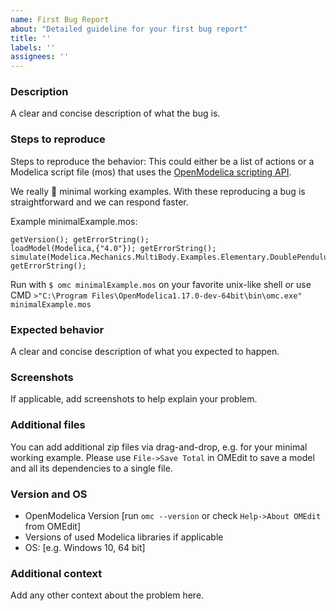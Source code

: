 ```yaml
---
name: First Bug Report
about: "Detailed guideline for your first bug report"
title: ''
labels: ''
assignees: ''
---
```


### Description
A clear and concise description of what the bug is.

### Steps to reproduce
Steps to reproduce the behavior:
This could either be a list of actions or a Modelica script file (mos) that uses the [OpenModelica scripting API](https://openmodelica.org/doc/OpenModelicaUsersGuide/latest/scripting_api.html).

We really 💖 minimal working examples. With these reproducing a bug is straightforward and we can respond faster.

Example minimalExample.mos:
```modelica
getVersion(); getErrorString();
loadModel(Modelica,{"4.0"}); getErrorString();
simulate(Modelica.Mechanics.MultiBody.Examples.Elementary.DoublePendulum); getErrorString();
```
Run with `$ omc minimalExample.mos` on your favorite unix-like shell or use CMD `>"C:\Program Files\OpenModelica1.17.0-dev-64bit\bin\omc.exe" minimalExample.mos`

### Expected behavior
A clear and concise description of what you expected to happen.

### Screenshots
If applicable, add screenshots to help explain your problem.

### Additional files
You can add additional zip files via drag-and-drop, e.g. for your minimal working example.
Please use `File->Save Total` in OMEdit to save a model and all its dependencies to a single file.

### Version and OS
 - OpenModelica Version [run `omc --version` or check `Help->About OMEdit` from OMEdit]
 - Versions of used Modelica libraries if applicable
 - OS: [e.g. Windows 10, 64 bit]

### Additional context
Add any other context about the problem here.
